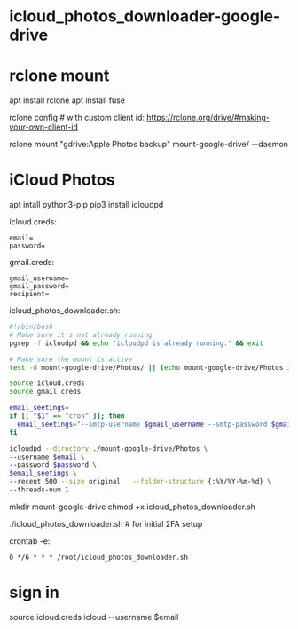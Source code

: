 # icloud_photos_downloader-google-drive

# rclone mount
apt install rclone
apt install fuse

rclone config	# with custom client id: https://rclone.org/drive/#making-your-own-client-id

rclone mount "gdrive:Apple Photos backup" mount-google-drive/ --daemon

# iCloud Photos
apt intall python3-pip
pip3 install icloudpd

icloud.creds: 
```
email=
password=
```
gmail.creds:
```
gmail_username=
gmail_password=
recipient=
```

icloud_photos_downloader.sh:
```bash
#!/bin/bash
# Make sure it's not already running
pgrep -f icloudpd && echo "icloudpd is already running." && exit

# Make sure the mount is active
test -d mount-google-drive/Photos/ || (echo mount-google-drive/Photos is not mounted; exit 1)

source icloud.creds
source gmail.creds

email_seetings=
if [[ "$1" == "cron" ]]; then
  email_seetings="--smtp-username $gmail_username --smtp-password $gmail_password --notification-email $recipient"
fi

icloudpd --directory ./mount-google-drive/Photos \
--username $email \
--password $password \
$email_seetings \
--recent 500 --size original   --folder-structure {:%Y/%Y-%m-%d} \
--threads-num 1
```

mkdir mount-google-drive
chmod +x icloud_photos_downloader.sh

./icloud_photos_downloader.sh # for initial 2FA setup

crontab -e:
```
0 */6 * * * /root/icloud_photos_downloader.sh
```

# sign in 
source icloud.creds
icloud --username $email
